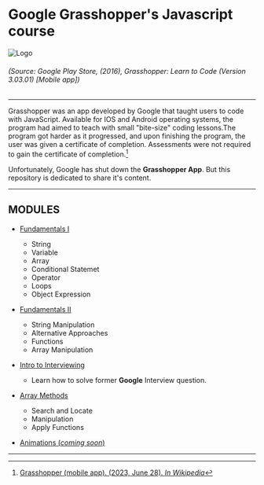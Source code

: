 # Google Grasshopper's Javascript course

![Logo](src/ggs.jpg "Grasshopper")  
###### (Source: Google Play Store, (2016), Grasshopper: Learn to Code (Version 3.03.01) [Mobile app])

---

Grasshopper was an app developed by Google that taught users to code with JavaScript. Available for IOS and Android operating systems, the program had aimed to teach with small "bite-size" coding lessons.The program got harder as it progressed, and upon finishing the program, the user was given a certificate of completion. Assessments were not required to gain the certificate of completion.[^1]

Unfortunately, Google has shut down the **Grasshopper App**. But this repository is dedicated to share it's content.

---
## MODULES

- [Fundamentals I](src/fundamentals1.md)
  - String
  - Variable  
  - Array
  - Conditional Statemet  
  - Operator
  - Loops  
  - Object Expression

- [Fundamentals II](src/fundamentals2.md)
  - String Manipulation
  - Alternative Approaches
  - Functions
  - Array Manipulation

- [Intro to Interviewing](src/interviewing.md)
  - Learn how to solve former **Google** Interview question.

- [Array Methods](src/arraymethod.md)
  - Search and Locate
  - Manipulation
  - Apply Functions

- [Animations (*coming soon*)](src/animations.md)  

---
[^1]: [Grasshopper (mobile app). (2023, June 28). *In Wikipedia*](https://en.wikipedia.org/wiki/Grasshopper_(mobile_app))
